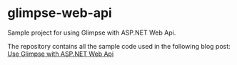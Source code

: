 # glimpse-web-api
Sample project for using Glimpse with ASP.NET Web Api.

The repository contains all the sample code used in the following blog post: [Use Glimpse with ASP.NET Web Api](http://blog.markvincze.com/use-glimpse-with-asp-net-web-api)
